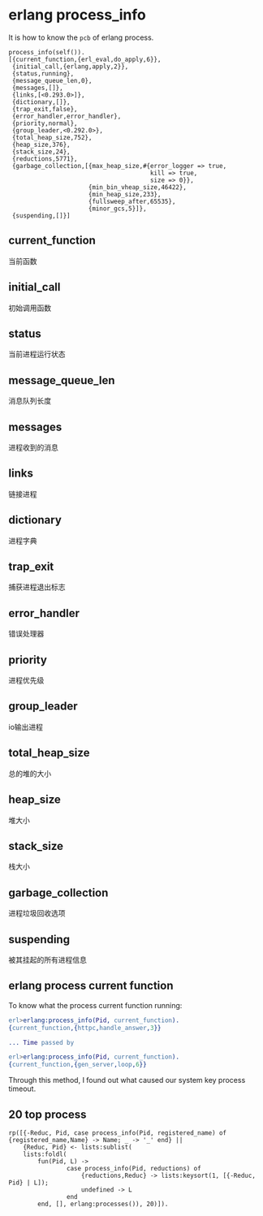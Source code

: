 # erlang process_info

It is how to know the `pcb` of erlang process.
```
process_info(self()).
[{current_function,{erl_eval,do_apply,6}},
 {initial_call,{erlang,apply,2}},
 {status,running},
 {message_queue_len,0},
 {messages,[]},
 {links,[<0.293.0>]},
 {dictionary,[]},
 {trap_exit,false},
 {error_handler,error_handler},
 {priority,normal},
 {group_leader,<0.292.0>},
 {total_heap_size,752},
 {heap_size,376},
 {stack_size,24},
 {reductions,5771},
 {garbage_collection,[{max_heap_size,#{error_logger => true,
                                       kill => true,
                                       size => 0}},
                      {min_bin_vheap_size,46422},
                      {min_heap_size,233},
                      {fullsweep_after,65535},
                      {minor_gcs,5}]},
 {suspending,[]}]
```

## current_function
当前函数

## initial_call
初始调用函数

## status
当前进程运行状态

## message_queue_len
消息队列长度

## messages
进程收到的消息

## links
链接进程

## dictionary
进程字典

## trap_exit
捕获进程退出标志

## error_handler
错误处理器

## priority
进程优先级

## group_leader
io输出进程

## total_heap_size
总的堆的大小

## heap_size
堆大小

## stack_size
栈大小

## garbage_collection
进程垃圾回收选项

## suspending
被其挂起的所有进程信息

## erlang process current function
To know what the process current function running:

``` erlang
erl>erlang:process_info(Pid, current_function).
{current_function,{httpc,handle_answer,3}}

... Time passed by

erl>erlang:process_info(Pid, current_function).
{current_function,{gen_server,loop,6}}

```
Through this method, I found out what caused our system key process timeout.


## 20 top process

``` shell
rp([{-Reduc, Pid, case process_info(Pid, registered_name) of {registered_name,Name} -> Name; _ -> '_' end} ||
    {Reduc, Pid} <- lists:sublist(
    lists:foldl(
        fun(Pid, L) ->
                case process_info(Pid, reductions) of
                    {reductions,Reduc} -> lists:keysort(1, [{-Reduc, Pid} | L]);
                    undefined -> L
                end
        end, [], erlang:processes()), 20)]).
```
